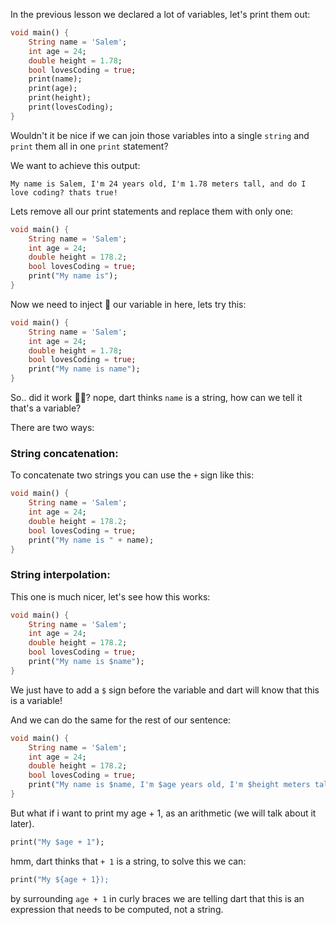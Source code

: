 In the previous lesson we declared a lot of variables, let's print them out:

```dart
void main() {
    String name = 'Salem';
    int age = 24;
    double height = 1.78;
    bool lovesCoding = true;
    print(name);
    print(age);
    print(height);
    print(lovesCoding);
}
```

Wouldn't it be nice if we can join those variables into a single `string` and `print` them all in one `print` statement?

We want to achieve this output:

```
My name is Salem, I'm 24 years old, I'm 1.78 meters tall, and do I love coding? thats true!
```

Lets remove all our print statements and replace them with only one:

```dart
void main() {
    String name = 'Salem';
    int age = 24;
    double height = 178.2;
    bool lovesCoding = true;
    print("My name is");
}
```

Now we need to inject 💉 our variable in here, lets try this:

```dart
void main() {
    String name = 'Salem';
    int age = 24;
    double height = 1.78;
    bool lovesCoding = true;
    print("My name is name");
}
```

So.. did it work 😶‍🌫️? nope, dart thinks `name` is a string, how can we tell it that's a variable?

There are two ways:

### String concatenation:

To concatenate two strings you can use the `+` sign like this:

```dart
void main() {
    String name = 'Salem';
    int age = 24;
    double height = 178.2;
    bool lovesCoding = true;
    print("My name is " + name);
}
```

### String interpolation:

This one is much nicer, let's see how this works:

```dart
void main() {
    String name = 'Salem';
    int age = 24;
    double height = 178.2;
    bool lovesCoding = true;
    print("My name is $name");
}
```

We just have to add a `$` sign before the variable and dart will know that this is a variable!

And we can do the same for the rest of our sentence:

```dart
void main() {
    String name = 'Salem';
    int age = 24;
    double height = 178.2;
    bool lovesCoding = true;
    print("My name is $name, I'm $age years old, I'm $height meters tall, and do I love coding? thats $lovesCoding!");
}
```

But what if i want to print my age + 1, as an arithmetic (we will talk about it later).

```dart
print("My $age + 1");
```

hmm, dart thinks that `+ 1` is a string, to solve this we can:

```dart
print("My ${age + 1});
```

by surrounding `age + 1` in curly braces we are telling dart that this is an expression that needs to be computed, not a string.
